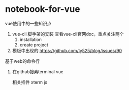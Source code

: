 # notebook-for-vue
vue使用中的一些知识点

1. vue-cli 脚手架的安装
   查看vue-cli官网doc，重点关注两个
   1. installation
   2. create project
2. 模板中出现的
   https://github.com/ly525/blog/issues/90

  
  
  
  
  
基于web的命令行
1. 在github搜素terminal vue
   
   相关插件 xterm js
